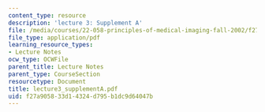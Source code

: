 ```yaml
---
content_type: resource
description: 'lecture 3: Supplement A'
file: /media/courses/22-058-principles-of-medical-imaging-fall-2002/f27a905833d14324d795b1dc9d64047b_lecture3_supplementA.pdf
file_type: application/pdf
learning_resource_types:
- Lecture Notes
ocw_type: OCWFile
parent_title: Lecture Notes
parent_type: CourseSection
resourcetype: Document
title: lecture3_supplementA.pdf
uid: f27a9058-33d1-4324-d795-b1dc9d64047b
---
```


